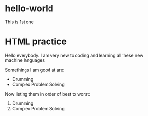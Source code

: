 # hello-world
This is 1st one
<!DOCTYPE html>
<html>
  <head>
    <title>My Coding Journal</title>
  </head>
    <body>
      <h1>HTML practice</h1>
    </body>
    <p>Hello everybody. I am very new to coding and learning all these new machine languages</p>
    <p>Somethings I am good at are:</p>
    <ul> 
    <li>Drumming</li>
    <li>Complex Problem Solving</li>
    </ul>
    <P>Now listing them in order of best to worst:</p>
    <ol>
    <li>Drumming</li>
    <li>Complex Problem Solving</li>
</html>

